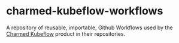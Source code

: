 # charmed-kubeflow-workflows

A repository of reusable, importable, Github Workflows used by the [Charmed Kubeflow](https://charmed-kubeflow.io/) product in their repositories.
